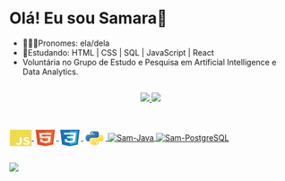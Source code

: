 <h1>Olá! Eu sou Samara👋</h1>

- 👩🏽‍💻Pronomes: ela/dela
- 🌱Estudando: HTML | CSS | SQL | JavaScript | React 
- Voluntária no Grupo de Estudo e Pesquisa em Artificial Intelligence e Data Analytics. 

##

<div align="center">
  <a href="https://github.com/samaracsilva">
  <img height="180em" src="https://github-readme-stats.vercel.app/api?username=samaracsilva&show_icons=true&theme=dracula&include_all_commits=true&count_private=true"/>
  <img height="180em" src="https://github-readme-stats.vercel.app/api/top-langs/?username=samaracsilva&layout=compact&langs_count=7&theme=dracula"/>
</div>

##

<div style="display: inline_block"><br>
  <img align="center" alt="Sam-Js" height="30" width="40" src="https://raw.githubusercontent.com/devicons/devicon/master/icons/javascript/javascript-plain.svg">
  <img align="center" alt="Sam-HTML" height="30" width="40" src="https://raw.githubusercontent.com/devicons/devicon/master/icons/html5/html5-original.svg">
  <img align="center" alt="Sam-CSS" height="30" width="40" src="https://raw.githubusercontent.com/devicons/devicon/master/icons/css3/css3-original.svg">
  <img align="center" alt="Sam-Python" height="30" width="40" src="https://raw.githubusercontent.com/devicons/devicon/master/icons/python/python-original.svg">
  <img  align="center" alt="Sam-Java" height="30" width="40" src="https://cdn.jsdelivr.net/gh/devicons/devicon/icons/java/java-original.svg" />
  <img  align="center" alt="Sam-PostgreSQL" height="30" width="40"src="https://cdn.jsdelivr.net/gh/devicons/devicon/icons/postgresql/postgresql-original.svg" />
</div>

##

 <a href="https://www.linkedin.com/in/samarac-silva/" target="_blank"><img src="https://img.shields.io/badge/-LinkedIn-%230077B5?style=for-the-badge&logo=linkedin&logoColor=white" target="_blank"></a> 

